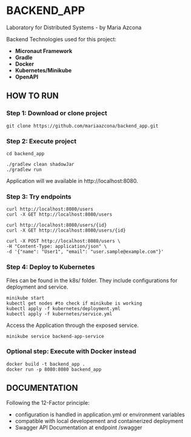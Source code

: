# BACKEND_APP

Laboratory for Distributed Systems - by Maria Azcona

Backend Technologies used for this project:
- **Micronaut Framework**
- **Gradle**
- **Docker**
- **Kubernetes/Minikube**
- **OpenAPI**

## HOW TO RUN

### Step 1: Download or clone project

```
git clone https://github.com/mariaazcona/backend_app.git
```

### Step 2: Execute project

```
cd backend_app

./gradlew clean shadowJar
./gradlew run
```

Application will we available in http://localhost:8080.

### Step 3: Try endpoints

```
curl http://localhost:8080/users
curl -X GET http://localhost:8080/users

curl http://localhost:8080/users/{id}
curl -X GET http://localhost:8080/users/{id}

curl -X POST http://localhost:8080/users \
-H "Content-Type: application/json" \
-d '{"name": "User1", "email": "user.sample@example.com"}'
```

### Step 4: Deploy to Kubernetes

Files can be found in the k8s/ folder. They include configurations for deployment and service.
```
minikube start
kubectl get nodes #to check if minikube is working
kubectl apply -f kubernetes/deployment.yml
kubectl apply -f kubernetes/service.yml
```
Access the Application through the exposed service.
```
minikube service backend-app-service
```

### Optional step: Execute with Docker instead

```
docker build -t backend_app .
docker run -p 8080:8080 backend_app
```

## DOCUMENTATION
Following the 12-Factor principle:
- configuration is handled in application.yml or environment variables
- compatible with local developement and containerized deployment
- Swagger API Documentation at endpoint /swagger
